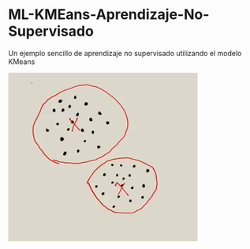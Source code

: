 # ML-KMEans-Aprendizaje-No-Supervisado

Un ejemplo sencillo de aprendizaje no supervisado utilizando el modelo KMeans

!['cluster ejemplo'](https://github.com/LuisAlejandroSalcedo/ML-KMeans-Aprendizaje-No-Supervisado/blob/master/kmeans-cluster.PNG)
